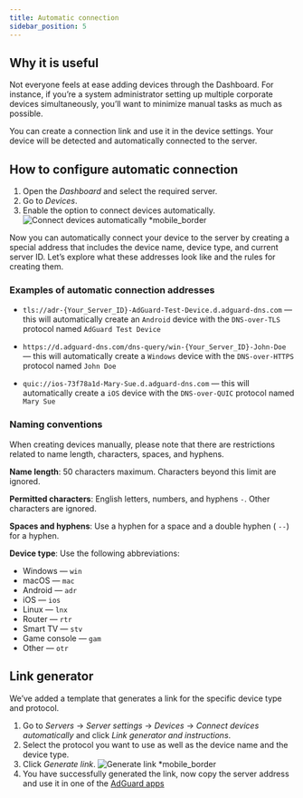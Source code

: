 ```yaml
---
title: Automatic connection
sidebar_position: 5
---
```


## Why it is useful

Not everyone feels at ease adding devices through the Dashboard. For instance, if you’re a system administrator setting up multiple corporate devices simultaneously, you’ll want to minimize manual tasks as much as possible.

You can create a connection link and use it in the device settings. Your device will be detected and automatically connected to the server.

## How to configure automatic connection

1. Open the _Dashboard_ and select the required server.
2. Go to _Devices_.
3. Enable the option to connect devices automatically.
    ![Connect devices automatically \*mobile_border](https://cdn.adtidy.org/content/kb/dns/private/new_dns/connect/automatically_step4.png)

Now you can automatically connect your device to the server by creating a special address that includes the device name, device type, and current server ID. Let’s explore what these addresses look like and the rules for creating them.

### Examples of automatic connection addresses

- `tls://adr-{Your_Server_ID}-AdGuard-Test-Device.d.adguard-dns.com` — this will automatically create an `Android` device with the `DNS-over-TLS` protocol named `AdGuard Test Device`

- `https://d.adguard-dns.com/dns-query/win-{Your_Server_ID}-John-Doe` — this will automatically create a `Windows` device with the `DNS-over-HTTPS` protocol named `John Doe`

- `quic://ios-73f78a1d-Mary-Sue.d.adguard-dns.com` — this will automatically create a `iOS` device with the `DNS-over-QUIC` protocol named `Mary Sue`

### Naming conventions

When creating devices manually, please note that there are restrictions related to name length, characters, spaces, and hyphens.

**Name length**: 50 characters maximum. Characters beyond this limit are ignored.

**Permitted characters**: English letters, numbers, and hyphens `-`. Other characters are ignored.

**Spaces and hyphens**: Use a hyphen for a space and a double hyphen ( `--`) for a hyphen.

**Device type**: Use the following abbreviations:

- Windows — `win`
- macOS — `mac`
- Android — `adr`
- iOS — `ios`
- Linux — `lnx`
- Router — `rtr`
- Smart TV — `stv`
- Game console — `gam`
- Other — `otr`

## Link generator

We’ve added a template that generates a link for the specific device type and protocol.

1. Go to _Servers_ → _Server settings_ → _Devices_ → _Connect devices automatically_ and click _Link generator and instructions_.
2. Select the protocol you want to use as well as the device name and the device type.
3. Click _Generate link_.
    ![Generate link \*mobile_border](https://cdn.adtidy.org/content/kb/dns/private/new_dns/connect/automatically_step7.png)
4. You have successfully generated the link, now copy the server address and use it in one of the [AdGuard apps](https://adguard.com/welcome.html)
